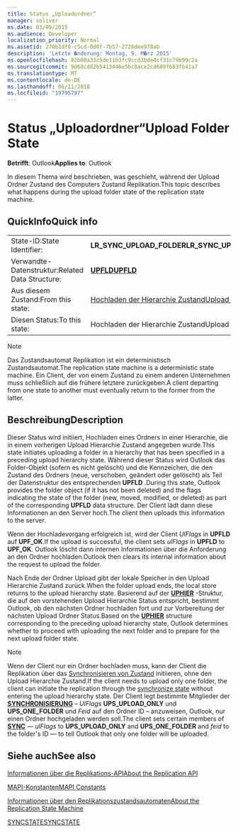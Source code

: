 ```yaml
---
title: Status „Uploadordner“
manager: soliver
ms.date: 03/09/2015
ms.audience: Developer
localization_priority: Normal
ms.assetid: 270b1df0-c5cd-0d0f-7b57-2726dee978ab
description: 'Letzte �nderung: Montag, 9. M�rz 2015'
ms.openlocfilehash: 82b00a33c5de11b3fc9ccd3bde4cf31c79b99c2a
ms.sourcegitcommit: 9d60cd82b5413446e5bc8ace2cd689f683fb41a7
ms.translationtype: MT
ms.contentlocale: de-DE
ms.lasthandoff: 06/11/2018
ms.locfileid: "19795797"
---
```

# <a name="upload-folder-state"></a><span data-ttu-id="bb53f-103">Status „Uploadordner“</span><span class="sxs-lookup"><span data-stu-id="bb53f-103">Upload Folder State</span></span>

  
  
<span data-ttu-id="bb53f-104">**Betrifft**: Outlook</span><span class="sxs-lookup"><span data-stu-id="bb53f-104">**Applies to**: Outlook</span></span> 
  
 <span data-ttu-id="bb53f-105">In diesem Thema wird beschrieben, was geschieht, während der Upload Ordner Zustand des Computers Zustand Replikation.</span><span class="sxs-lookup"><span data-stu-id="bb53f-105">This topic describes what happens during the upload folder state of the replication state machine.</span></span> 
  
## <a name="quick-info"></a><span data-ttu-id="bb53f-106">QuickInfo</span><span class="sxs-lookup"><span data-stu-id="bb53f-106">Quick info</span></span>

|||
|:-----|:-----|
|<span data-ttu-id="bb53f-107">State-ID:</span><span class="sxs-lookup"><span data-stu-id="bb53f-107">State Identifier:</span></span>  <br/> |<span data-ttu-id="bb53f-108">**LR_SYNC_UPLOAD_FOLDER**</span><span class="sxs-lookup"><span data-stu-id="bb53f-108">**LR_SYNC_UPLOAD_FOLDER**</span></span> <br/> |
|<span data-ttu-id="bb53f-109">Verwandte-Datenstruktur:</span><span class="sxs-lookup"><span data-stu-id="bb53f-109">Related Data Structure:</span></span>  <br/> |<span data-ttu-id="bb53f-110">**[UPFLD](upfld.md)**</span><span class="sxs-lookup"><span data-stu-id="bb53f-110">**[UPFLD](upfld.md)**</span></span> <br/> |
|<span data-ttu-id="bb53f-111">Aus diesem Zustand:</span><span class="sxs-lookup"><span data-stu-id="bb53f-111">From this state:</span></span>  <br/> |[<span data-ttu-id="bb53f-112">Hochladen der Hierarchie Zustand</span><span class="sxs-lookup"><span data-stu-id="bb53f-112">Upload hierarchy state</span></span>](upload-hierarchy-state.md) <br/> |
|<span data-ttu-id="bb53f-113">Diesen Status:</span><span class="sxs-lookup"><span data-stu-id="bb53f-113">To this state:</span></span>  <br/> |<span data-ttu-id="bb53f-114">Hochladen der Hierarchie Zustand</span><span class="sxs-lookup"><span data-stu-id="bb53f-114">Upload hierarchy state</span></span>  <br/> |
   
> [!NOTE]
> <span data-ttu-id="bb53f-115">Das Zustandsautomat Replikation ist ein deterministisch Zustandsautomat.</span><span class="sxs-lookup"><span data-stu-id="bb53f-115">The replication state machine is a deterministic state machine.</span></span> <span data-ttu-id="bb53f-116">Ein Client, der von einem Zustand zu einem anderen Unternehmen muss schließlich auf die frühere letztere zurückgeben.</span><span class="sxs-lookup"><span data-stu-id="bb53f-116">A client departing from one state to another must eventually return to the former from the latter.</span></span> 
  
## <a name="description"></a><span data-ttu-id="bb53f-117">Beschreibung</span><span class="sxs-lookup"><span data-stu-id="bb53f-117">Description</span></span>

<span data-ttu-id="bb53f-118">Dieser Status wird initiiert, Hochladen eines Ordners in einer Hierarchie, die in einem vorherigen Upload Hierarchie Zustand angegeben wurde.</span><span class="sxs-lookup"><span data-stu-id="bb53f-118">This state initiates uploading a folder in a hierarchy that has been specified in a preceding upload hierarchy state.</span></span> <span data-ttu-id="bb53f-119">Während dieser Status wird Outlook das Folder-Objekt (sofern es nicht gelöscht) und die Kennzeichen, die den Zustand des Ordners (neue, verschoben, geändert oder gelöscht) als Teil der Datenstruktur des entsprechenden **UPFLD** .</span><span class="sxs-lookup"><span data-stu-id="bb53f-119">During this state, Outlook provides the folder object (if it has not been deleted) and the flags indicating the state of the folder (new, moved, modified, or deleted) as part of the corresponding **UPFLD** data structure.</span></span> <span data-ttu-id="bb53f-120">Der Client lädt dann diese Informationen an den Server hoch.</span><span class="sxs-lookup"><span data-stu-id="bb53f-120">The client then uploads this information to the server.</span></span> 
  
<span data-ttu-id="bb53f-121">Wenn der Hochladevorgang erfolgreich ist, wird der Client *UlFlags* in **UPFLD** auf **UPF_OK**.</span><span class="sxs-lookup"><span data-stu-id="bb53f-121">If the upload is successful, the client sets  *ulFlags*  in **UPFLD** to **UPF_OK**.</span></span> <span data-ttu-id="bb53f-122">Outlook löscht dann internen Informationen über die Anforderung an den Ordner hochladen.</span><span class="sxs-lookup"><span data-stu-id="bb53f-122">Outlook then clears its internal information about the request to upload the folder.</span></span> 
  
<span data-ttu-id="bb53f-123">Nach Ende der Ordner Upload gibt der lokale Speicher in den Upload Hierarchie Zustand zurück.</span><span class="sxs-lookup"><span data-stu-id="bb53f-123">When the folder upload ends, the local store returns to the upload hierarchy state.</span></span> <span data-ttu-id="bb53f-124">Basierend auf der **[UPHIER](uphier.md)** -Struktur, die auf den vorstehenden Upload Hierarchie Status entspricht, bestimmt Outlook, ob den nächsten Ordner hochladen fort und zur Vorbereitung der nächsten Upload Ordner Status.</span><span class="sxs-lookup"><span data-stu-id="bb53f-124">Based on the **[UPHIER](uphier.md)** structure corresponding to the preceding upload hierarchy state, Outlook determines whether to proceed with uploading the next folder and to prepare for the next upload folder state.</span></span> 
  
> [!NOTE]
> <span data-ttu-id="bb53f-125">Wenn der Client nur ein Ordner hochladen muss, kann der Client die Replikation über das [Synchronisieren von Zustand](synchronize-state.md) initiieren, ohne den Upload Hierarchie Zustand.</span><span class="sxs-lookup"><span data-stu-id="bb53f-125">If the client needs to upload only one folder, the client can initiate the replication through the [synchronize state](synchronize-state.md) without entering the upload hierarchy state.</span></span> <span data-ttu-id="bb53f-126">Der Client legt bestimmte Mitglieder der **[SYNCHRONISIERUNG](sync.md)** – *UlFlags* **UPS_UPLOAD_ONLY** und **UPS_ONE_FOLDER** und *Feid* auf den Ordner ID – anzuweisen, Outlook, nur einen Ordner hochgeladen werden soll.</span><span class="sxs-lookup"><span data-stu-id="bb53f-126">The client sets certain members of **[SYNC](sync.md)** —  *ulFlags*  to **UPS_UPLOAD_ONLY** and **UPS_ONE_FOLDER** and  *feid*  to the folder's ID — to tell Outlook that only one folder will be uploaded.</span></span> 
  
## <a name="see-also"></a><span data-ttu-id="bb53f-127">Siehe auch</span><span class="sxs-lookup"><span data-stu-id="bb53f-127">See also</span></span>



[<span data-ttu-id="bb53f-128">Informationen über die Replikations-API</span><span class="sxs-lookup"><span data-stu-id="bb53f-128">About the Replication API</span></span>](about-the-replication-api.md)
  
[<span data-ttu-id="bb53f-129">MAPI-Konstanten</span><span class="sxs-lookup"><span data-stu-id="bb53f-129">MAPI Constants</span></span>](mapi-constants.md)
  
[<span data-ttu-id="bb53f-130">Informationen über den Replikationszustandsautomaten</span><span class="sxs-lookup"><span data-stu-id="bb53f-130">About the Replication State Machine</span></span>](about-the-replication-state-machine.md)
  
[<span data-ttu-id="bb53f-131">SYNCSTATE</span><span class="sxs-lookup"><span data-stu-id="bb53f-131">SYNCSTATE</span></span>](syncstate.md)

